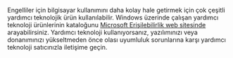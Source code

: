 Engelliler için bilgisayar kullanımını daha kolay hale getirmek için çok çeşitli yardımcı teknolojik ürün kullanılabilir. Windows üzerinde çalışan yardımcı teknoloji ürünlerinin kataloğunu [Microsoft Erişilebilirlik web sitesinde](http://go.microsoft.com/fwlink/?LinkId=8431) arayabilirsiniz. Yardımcı teknoloji kullanıyorsanız, yazılımınızı veya donanımınızı yükseltmeden önce olası uyumluluk sorunlarına karşı yardımcı teknoloji satıcınızla iletişime geçin.